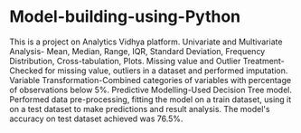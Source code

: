 # Model-building-using-Python
This is a project on Analytics Vidhya platform.
Univariate and Multivariate Analysis- Mean, Median, Range, IQR, Standard Deviation, Frequency Distribution, Cross-tabulation, Plots.
Missing value and Outlier Treatment- Checked for missing value, outliers in a dataset and performed imputation.
Variable Transformation-Combined categories of variables with percentage of observations below 5%.
Predictive Modelling-Used Decision Tree model. Performed data pre-processing, fitting the model on a train dataset, using it on a test dataset to make predictions and result analysis. The model's accuracy on test dataset achieved was 76.5%.
